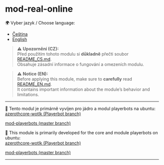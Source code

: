 # mod-real-online


🌍 Vyber jazyk / Choose language:
- [Čeština](./README_CS.md)
- [English](./README_EN.md)

> ⚠️ **Upozornění (CZ):**  
> Před použitím tohoto modulu si **důkladně** přečti soubor [README_CS.md](./README_CS.md).  
> Obsahuje zásadní informace o fungování a omezeních modulu.  

> ⚠️ **Notice (EN):**  
> Before applying this module, make sure to **carefully** read [README_EN.md](./README_EN.md).  
> It contains important information about the module’s behavior and limitations.  

----------------------------------------------------------------------------------------------------------------

🔧 Tento modul je primárně vyvíjen pro jádro a modul playerbots na ubuntu:  
[azerothcore-wotlk (Playerbot branch)](https://github.com/liyunfan1223/azerothcore-wotlk/tree/Playerbot)

[mod-playerbots (master branch)](https://github.com/liyunfan1223/mod-playerbots)

🔧 This module is primarily developed for the core and module playerbots on ubuntu:  
[azerothcore-wotlk (Playerbot branch)](https://github.com/liyunfan1223/azerothcore-wotlk/tree/Playerbot)

[mod-playerbots (master branch)](https://github.com/liyunfan1223/mod-playerbots)

----------------------------------------------------------------------------------------------------------------





